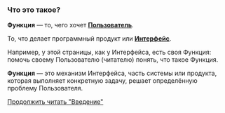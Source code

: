 ### Что это такое?

**Функция** — то, чего хочет [**Пользователь**](../Пользователь).

То, что делает программный продукт или [**Интерфейс**](../Интерфейс).

Например, у этой страницы, как у Интерфейса, есть своя Функция: помочь своему Пользователю (читателю) понять, что такое Функция.

**Функция** — это механизм Интерфейса, часть системы или продукта, которая выполняет конкретную задачу, решает определённую проблему Пользователя.

[Продолжить читать "Введение"](../Введение#_4)

